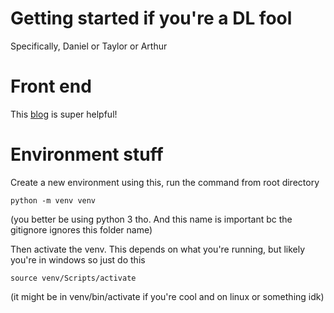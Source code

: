 # Getting started if you're a DL fool
Specifically, Daniel or Taylor or Arthur

# Front end
This [blog](https://blog.miguelgrinberg.com/post/the-flask-mega-tutorial-part-i-hello-world) is super helpful!

# Environment stuff
Create a new environment using this, run the command from root directory
```
python -m venv venv
```
(you better be using python 3 tho. And this name is important bc the gitignore ignores this folder name)

Then activate the venv. This depends on what you're running, but likely you're in windows so just do this
```
source venv/Scripts/activate
```
(it might be in venv/bin/activate if you're cool and on linux or something idk)


